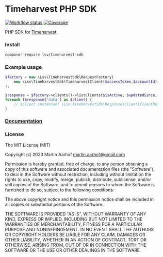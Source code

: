 Timeharvest PHP SDK
===================

[![Workflow status](https://github.com/lsv/timeharvest-sdk/actions/workflows/ci.yml/badge.svg)](https://github.com/lsv/timeharvest-sdk)
[![Coverage](https://codecov.io/gh/lsv/timeharvest-sdk/graph/badge.svg?token=YWdgJXRlXH)](https://codecov.io/gh/lsv/timeharvest-sdk)

PHP SDK for [Timeharvest](https://help.getharvest.com/api-v2/)

### Install

```bash
composer require lsv/timeharvest-sdk
```

### Example usage

```php
$factory = new \Lsv\TimeharvestSdk\RequestFactory(
    new \Lsv\TimeharvestSdk\TimeharvestClient($accessToken,$accountId)
);

$response = $factory->clients()->listClients($isActive, $updatedSince, $page, $perPage);
foreach ($response['data'] as $client) {
    // $client instanceof \Lsv\TimeharvestSdk\Response\Client\ClientResponse
}
```

### [Documentation](https://lsv.github.io/timeharvest-sdk/)

### License
The MIT License (MIT)

Copyright (c) 2023 Martin Aarhof martin.aarhof@gmail.com

Permission is hereby granted, free of charge, to any person obtaining a copy of this software and associated documentation files (the "Software"), to deal in the Software without restriction, including without limitation the rights to use, copy, modify, merge, publish, distribute, sublicense, and/or sell copies of the Software, and to permit persons to whom the Software is furnished to do so, subject to the following conditions:

The above copyright notice and this permission notice shall be included in all copies or substantial portions of the Software.

THE SOFTWARE IS PROVIDED "AS IS", WITHOUT WARRANTY OF ANY KIND, EXPRESS OR IMPLIED, INCLUDING BUT NOT LIMITED TO THE WARRANTIES OF MERCHANTABILITY, FITNESS FOR A PARTICULAR PURPOSE AND NONINFRINGEMENT. IN NO EVENT SHALL THE AUTHORS OR COPYRIGHT HOLDERS BE LIABLE FOR ANY CLAIM, DAMAGES OR OTHER LIABILITY, WHETHER IN AN ACTION OF CONTRACT, TORT OR OTHERWISE, ARISING FROM, OUT OF OR IN CONNECTION WITH THE SOFTWARE OR THE USE OR OTHER DEALINGS IN THE SOFTWARE.
